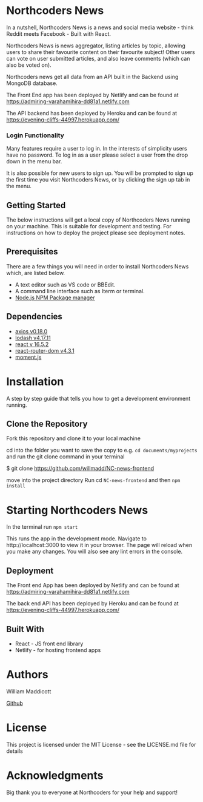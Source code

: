 # Northcoders News

In a nutshell, Northcoders News is a news and social media website - think Reddit meets Facebook - Built with React.

Northcoders News is news aggregator, listing articles by topic, allowing users to share their favourite content on their favourite subject! Other users can vote on user submitted articles, and also leave comments (which can also be voted on).

Northcoders news get all data from an API built in the Backend using MongoDB database.

The Front End app has been deployed by Netlify and can be found at https://admiring-varahamihira-dd81a1.netlify.com

The API backend has been deployed by Heroku and can be found at https://evening-cliffs-44997.herokuapp.com/

### Login Functionality

Many features require a user to log in. In the interests of simplicity users have no password. To log in as a user please select a user from the drop down in the menu bar.

It is also possible for new users to sign up. You will be prompted to sign up the first time you visit Northcoders News, or by clicking the sign up tab in the menu.

## Getting Started

The below instructions will get a local copy of Northcoders News running on your machine. This is suitable for development and testing. For instructions on how to deploy the project please see deployment notes.


## Prerequisites
There are a few things you will need in order to install Northcoders News which, are listed below.

* A text editor such as VS code or BBEdit.
* A command line interface such as Iterm or terminal.
* [Node.js NPM Package manager](https://www.npmjs.com/)


## Dependencies
* [axios v0.18.0](https://www.npmjs.com/package/axios)
* [lodash v4.17.11](https://www.npmjs.com/package/lodash)
* [react v 16.5.2](https://www.npmjs.com/package/react)
* [react-router-dom v4.3.1](https://www.npmjs.com/package/react-router-dom)
* [moment.js](https://www.npmjs.com/package/moment)


# Installation

A step by step guide that tells you how to get a development environment running.

## Clone the  Repository
Fork this repository and clone it to your local machine

cd into the folder you want to save the copy to e.g. `cd documents/myprojects` and run the git clone command in your terminal

$ git clone  https://github.com/willmadd/NC-news-frontend

move into the project directory Run cd `NC-news-frontend` and then `npm install`

# Starting Northcoders News

In the terminal run `npm start`

This runs the app in the development mode. Navigate to  http://localhost:3000 to view it in your browser. The page will reload when you make any changes. You will also see any lint errors in the console.

## Deployment
The Front end App has been deployed by Netlify and can be found at https://admiring-varahamihira-dd81a1.netlify.com


The back end API has been deployed by Heroku and can be found at https://evening-cliffs-44997.herokuapp.com/

## Built With
* React - JS front end library 
* Netlify - for hosting frontend apps

# Authors
William Maddicott

[Github](https://github.com/willmadd)

# License
This project is licensed under the MIT License - see the LICENSE.md file for details

# Acknowledgments
Big thank you to everyone at Northcoders for your help and support! 